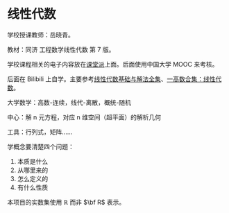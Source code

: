 # 线性代数

<T t="必修" yellow /> 
<T t="考试" red /> 
<T t="学分 3.0" gray />

学校授课教师：岳晓青。

教材：同济 工程数学线性代数 第 7 版。

学校课程相关的电子内容放在[课堂派](https://www.ketangpai.com/)上面。后面使用中国大学 MOOC 来考核。

后面在 Bilibili 上自学。主要参考[线性代数基础与解法全集](https://www.bilibili.com/video/BV1Et421E7jk)、[一高数合集：线性代数](https://space.bilibili.com/1035929235/channel/collectiondetail?sid=2277667)。

大学数学：高数-连续，线代-离散，概统-随机

中心：解 n 元方程，对应 n 维空间（超平面）的解析几何

工具：行列式，矩阵……

学概念要清楚四个问题：

1. 本质是什么
2. 从哪里来的
3. 怎么定义的
4. 有什么性质

本项目的实数集使用 $\mathbb R$ 而非 $\bf R$ 表示。